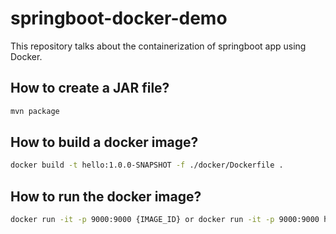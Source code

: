 # springboot-docker-demo
This repository talks about the containerization of springboot app using Docker.


## How to create a JAR file?
``` sh
mvn package
```
## How to build a docker image?
``` sh 
docker build -t hello:1.0.0-SNAPSHOT -f ./docker/Dockerfile .
```

## How to run the docker image?
``` sh
docker run -it -p 9000:9000 {IMAGE_ID} or docker run -it -p 9000:9000 hello:1.0.0-SNAPSHOT
```
